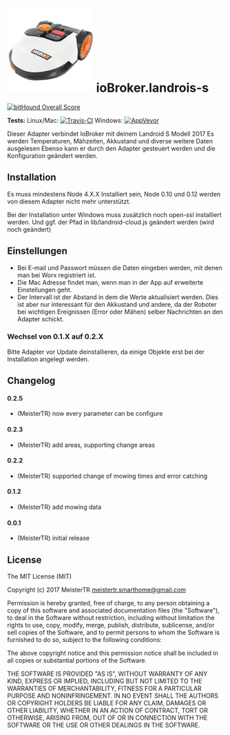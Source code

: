 ![Logo](admin/landroid-s.png)
ioBroker.landrois-s
=============

[![bitHound Overall Score](https://www.bithound.io/github/MeisterTR/iobroker.landroid-s/badges/score.svg)](https://www.bithound.io/github/MeisterTR/iobroker.landroid-s)

**Tests:** Linux/Mac: [![Travis-CI](https://api.travis-ci.org/MeisterTR/iobroker.landroid-s.svg?branch=master)](https://travis-ci.org/MeisterTR/iobroker.landroid-s)
Windows: [![AppVeyor](https://ci.appveyor.com/api/projects/status/github/MeisterTR/iobroker.landroid-s?branch=master&svg=true)](https://ci.appveyor.com/project/MeisterTR/iobroker-landroid-s/)


Dieser Adapter verbindet IoBroker mit deinem Landroid S Modell 2017
Es werden Temperaturen, Mähzeiten, Akkustand und diverse weitere Daten ausgelesen
Ebenso kann er durch den Adapter gesteuert werden und die Konfiguration geändert werden.

## Installation
Es muss mindestens Node 4.X.X Installiert sein, Node 0.10 und 0.12 werden von diesem Adapter nicht mehr unterstützt.

Bei der Installation unter Windows muss zusätzlich noch open-ssl installiert werden. Und ggf. der Pfad in lib/landroid-cloud.js geändert werden (wird noch geändert)

## Einstellungen
- Bei E-mail und Passwort müssen die Daten eingeben werden, mit denen man bei Worx registriert ist.
- Die Mac Adresse findet man, wenn man in der App auf erweiterte Einstellungen geht.
- Der Intervall ist der Abstand in dem die Werte aktualisiert werden.  Dies ist aber nur interessant für den Akkustand und andere, da der Roboter bei wichtigen Ereignissen (Error oder Mähen) selber Nachrichten an den Adapter schickt.

### Wechsel von 0.1.X auf 0.2.X
Bitte Adapter vor Update deinstallieren, da einige Objekte erst bei der Installation angelegt werden.


## Changelog
#### 0.2.5
* (MeisterTR) now every parameter can be configure
#### 0.2.3
* (MeisterTR) add areas, supporting change areas
#### 0.2.2
* (MeisterTR) supported change of mowing times and error catching
#### 0.1.2
* (MeisterTR) add mowing data
#### 0.0.1
* (MeisterTR) initial release

## License
The MIT License (MIT)

Copyright (c) 2017 MeisterTR <meistertr.smarthome@gmail.com>

Permission is hereby granted, free of charge, to any person obtaining a copy
of this software and associated documentation files (the "Software"), to deal
in the Software without restriction, including without limitation the rights
to use, copy, modify, merge, publish, distribute, sublicense, and/or sell
copies of the Software, and to permit persons to whom the Software is
furnished to do so, subject to the following conditions:

The above copyright notice and this permission notice shall be included in
all copies or substantial portions of the Software.

THE SOFTWARE IS PROVIDED "AS IS", WITHOUT WARRANTY OF ANY KIND, EXPRESS OR
IMPLIED, INCLUDING BUT NOT LIMITED TO THE WARRANTIES OF MERCHANTABILITY,
FITNESS FOR A PARTICULAR PURPOSE AND NONINFRINGEMENT. IN NO EVENT SHALL THE
AUTHORS OR COPYRIGHT HOLDERS BE LIABLE FOR ANY CLAIM, DAMAGES OR OTHER
LIABILITY, WHETHER IN AN ACTION OF CONTRACT, TORT OR OTHERWISE, ARISING FROM,
OUT OF OR IN CONNECTION WITH THE SOFTWARE OR THE USE OR OTHER DEALINGS IN
THE SOFTWARE.
